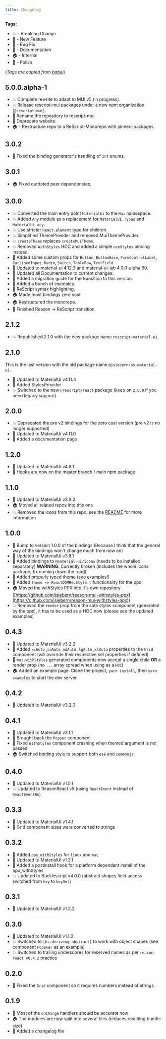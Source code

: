 ```yaml
---
title: Changelog
---
```


**Tags:**

- :boom: - Breaking Change
- :rocket: - New Feature
- :bug: - Bug Fix
- :memo: - Documentation
- :house: - Internal
- :nail_care: - Polish

(_Tags are copied from
[babel](https://github.com/babel/babel/blob/master/CHANGELOG.md)_)

## 5.0.0.alpha-1

- :boom: Complete rewrite to adapt to MUI v5 (in progress).
- :boom: Release rescript-mui packages under a new npm organization (`@rescript-mui`).
- :memo: Rename the repository to rescript-mui.
- :memo: Deprecate website.
- :house: - Restructure repo to a ReScript-Monorepo with pinned-packages.

## 3.0.2

- :bug: Fixed the binding generator's handling of `int` enums.

## 3.0.1

- :house: Fixed outdated peer dependencies.

## 3.0.0

- :boom: Converted the main entry point `MaterialUi` to the `Mui` namespace.
- :boom: Added `Any` module as a replacement for `MaterialUi.Types` and
  `MaterialUi.any`.
- :boom: Use stricter `React.element` type for children.
- :boom: Simplified ThemeProvider and removed MuiThemeProvider.
- :boom: `createTheme` replaces `createMuiTheme`.
- :boom: Removed `WithStyles` HOC and added a simple `useStyles` binding
  instead.
- :rocket: Added some custom props for `Button`, `ButtonBase`,
  `FormControlLabel`, `OutlinedInput`, `Radio`, `Switch`, `TableRow`,
  `TextField`.
- :rocket: Updated to material-ui 4.12.3 and material-ui-lab 4.0.0-alpha.60.
- :memo: Updated all Documentation to current changes.
- :memo: Added a migration guide for the transition to this version.
- :memo: Added a bunch of examples.
- :memo: ReScript syntax highlighting.
- :house: Made most bindings zero cost
- :house: Restructured the monorepo.
- :nail_care: Finished Reason -> ReScript transition.

## 2.1.2

- :boom: Republished 2.1.0 with the new package name `rescript-material-ui`.

## 2.1.0

This is the last version with the old package name `@jsiebern/bs-material-ui`.

- :rocket: Updated to MaterialUi v4.11.4
- :rocket: Added StylesProvider
- :boom: Switched to the new `@rescript/react` package (keep on `2.0.0` if you
  need legacy support)

## 2.0.0

- :boom: Deprecated the pre v2 bindings for the zero cost version (pre v2 is no
  longer supported)
- :rocket: Updated to MaterialUi v4.11.0
- :rocket: Added a documentation page

## 1.2.0

- :rocket: Updated to MaterialUi v4.8.1
- :rocket: Hooks are now on the master branch / main npm package

## 1.1.0

- :rocket: Updated to MaterialUi v3.9.2
- :house: Moved all related repos into this one
- :boom: Removed the icons from this repo, see the
  [README](https://github.com/cca-io/rescript-material-ui/blob/master/README.md)
  for more information

## 1.0.0

- :rocket: Bump to version 1.0.0 of the bindings (Because I think that the
  general way of the bindings won't change much from now on)
- :rocket: Updated to MaterialUi v3.8.1
- :rocket: Added bindings to `@material-ui/icons` (needs to be installed
  separately) **WARNING**: Currently broken (includes the whole icons package,
  fix coming down the road)
- :rocket: Added properly typed theme (see examples!)
- :rocket: Added `theme => ReactDOMRe.Style.t` functionality for the ppx
- :house: Moved the withStyles PPX into it's own repository
  ([https://github.com/jsiebern/reason-mui-withstyles-ppx](https://github.com/jsiebern/reason-mui-withstyles-ppx))
- :boom: Removed the `render` prop from the safe styles component (generated by
  the ppx), it has to be used as a HOC now (please see the updated examples)

## 0.4.3

- :rocket: Updated to MaterialUi v3.2.2
- :rocket: Added `xsAuto` ,`smAuto` ,`mdAuto` ,`lgAuto` ,`xlAuto` properties to
  the `Grid` component (will override their respective set properties if
  defined)
- :rocket: `mui.withStyles` generated components now accept a single child
  **OR** a render prop (no `...` array spread when using as a `HOC`)
- :house: Added an example page: Clone the project, `yarn install`, then
  `yarn examples` to start the dev server

## 0.4.2

- :rocket: Updated to MaterialUi v3.2.0

## 0.4.1

- :rocket: Updated to MaterialUi v3.1.1
- :bug: Brought back the `Popper` component
- :bug: Fixed `WithStyles` component crashing when themed argument is not passed
- :house: Switched binding style to support both `es6` and `commonjs`

## 0.4.0

- :rocket: Updated to MaterialUI v1.5.1
- :boom: Updated to ReasonReact v5 (using `ReactEvent` instead of
  `ReactEventRe`)

## 0.3.3

- :rocket: Updated to MaterialUI v1.4.1
- :bug: Grid component sizes were converted to strings

## 0.3.2

- :rocket: Added `ppx_withStyles` for `linux` and `mac`
- :rocket: Updated to MaterialUI v1.3.1
- :rocket: Added a postinstall hook for a platform dependant install of the
  ppx_withStyles
- :boom: Updated to Bucklescript v4.0.0 (abstract shapes field access switched
  from `key` to `keyGet`)

## 0.3.1

- :rocket: Updated to MaterialUI v1.2.2

## 0.3.0

- :rocket: Updated to MaterialUI v1.1.0
- :boom: Switched to `[bs.deriving abstract]` to work with object shapes (see
  component `Popover` as an example)
- :boom: Switched to trailing underscores for reserved names as per
  `reason-react v0.4.2` practice

## 0.2.0

- :bug: Fixed the `Grid` component so it requires numbers instead of strings

## 0.1.9

- :rocket: Most of the `onChange` handlers should be accurate now
- :house: The modules are now split into several files (reduces resulting bundle
  size)
- :memo: Added a changelog file
